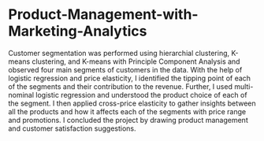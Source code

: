 # Product-Management-with-Marketing-Analytics
Customer segmentation was performed using hierarchial clustering, K-means clustering, and K-means with Principle Component Analysis and observed four main segments of customers in the data. With the help of logistic regression and price elasticity, I identified the tipping point of each of the segments and their contribution to the revenue. Further, I used multi-nominal logistic regression and understood the product choice of each of the segment. I then applied cross-price elasticity to gather insights between all the products and how it affects each of the segments with price range and promotions. I concluded the project by drawing product management and customer satisfaction suggestions.
